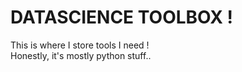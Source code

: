 # DATASCIENCE TOOLBOX !

This is where I store tools I need !<br>
Honestly, it's mostly python stuff..
